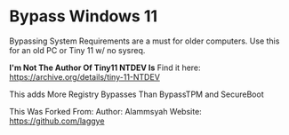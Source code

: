 # Bypass Windows 11

Bypassing System Requirements are a must for older computers. Use this for an old PC or Tiny 11 w/ no sysreq.

**I'm Not The Author Of Tiny11 NTDEV Is** Find it here: https://archive.org/details/tiny-11-NTDEV

This adds More Registry Bypasses Than BypassTPM and SecureBoot

This Was Forked From:
Author:	Alammsyah
Website:	https://github.com/laggye
